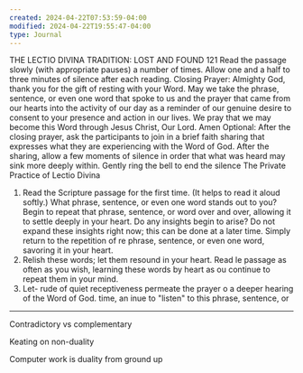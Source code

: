 ```yaml
---
created: 2024-04-22T07:53:59-04:00
modified: 2024-04-22T19:55:47-04:00
type: Journal
---
```


THE LECTIO DIVINA TRADITION: LOST AND FOUND
121
Read the passage slowly (with appropriate pauses) a number of times.
Allow one and a half to three minutes of silence after each reading.
Closing Prayer: Almighty God, thank you for the gift of resting with your Word. May we take the phrase, sentence, or even one word that spoke to us and the prayer that came from our hearts into the activity of our day as a reminder of our genuine desire to consent to your presence and action in our lives.
We pray that we may become this Word through Jesus Christ, Our Lord. Amen
Optional: After the closing prayer, ask the participants to join in a brief faith sharing that expresses what they are experiencing with the Word of God. After the sharing, allow a few moments of silence in order that what was heard may sink more deeply within.
Gently ring the bell to end the silence
The Private Practice of Lectio Divina
1. Read the Scripture passage for the first time. (It helps to read it aloud softly.) What phrase, sentence, or even one word stands out to you? Begin to repeat that phrase, sentence, or word over and over, allowing it to settle deeply in your heart. Do any insights begin to arise? Do not expand these insights right now; this can be done at a later time. Simply return to the repetition of re phrase, sentence, or even one word, savoring it in your heart.
2. Relish these words; let them resound in your heart. Read le passage as often as you wish, learning these words by heart as ou continue to repeat them in your mind.
3. Let-
rude of quiet receptiveness permeate the prayer o a deeper hearing of the Word of God.
time, an
inue to "listen" to this phrase, sentence, or

---

Contradictory vs complementary

Keating on non-duality

Computer work is duality from ground up
